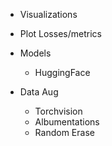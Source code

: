  + Visualizations
  + Plot Losses/metrics
 
+ Models
  + HuggingFace

+ Data Aug
  + Torchvision
  + Albumentations
  + Random Erase
